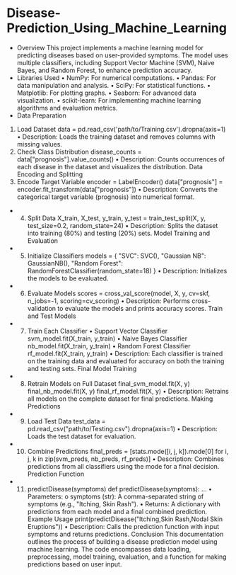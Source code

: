 # Disease-Prediction_Using_Machine_Learning
* Overview
This project implements a machine learning model for predicting diseases based on user-provided symptoms. The model uses multiple classifiers, including Support Vector Machine (SVM), Naive Bayes, and Random Forest, to enhance prediction accuracy.
* Libraries Used
•	NumPy: For numerical computations.
•	Pandas: For data manipulation and analysis.
•	SciPy: For statistical functions.
•	Matplotlib: For plotting graphs.
•	Seaborn: For advanced data visualization.
•	scikit-learn: For implementing machine learning algorithms and evaluation metrics.
* Data Preparation
1. Load Dataset
data = pd.read_csv('path/to/Training.csv').dropna(axis=1)
•	Description: Loads the training dataset and removes columns with missing values.
2. Check Class Distribution
disease_counts = data["prognosis"].value_counts()
•	Description: Counts occurrences of each disease in the dataset and visualizes the distribution.
Data Encoding and Splitting
3. Encode Target Variable
encoder = LabelEncoder()
data["prognosis"] = encoder.fit_transform(data["prognosis"])
•	Description: Converts the categorical target variable (prognosis) into numerical format.
* 4. Split Data
X_train, X_test, y_train, y_test = train_test_split(X, y, test_size=0.2, random_state=24)
•	Description: Splits the dataset into training (80%) and testing (20%) sets.
Model Training and Evaluation
* 5. Initialize Classifiers
models = {
    "SVC": SVC(),
    "Gaussian NB": GaussianNB(),
    "Random Forest": RandomForestClassifier(random_state=18)
}
•	Description: Initializes the models to be evaluated.
* 6. Evaluate Models
scores = cross_val_score(model, X, y, cv=skf, n_jobs=-1, scoring=cv_scoring)
•	Description: Performs cross-validation to evaluate the models and prints accuracy scores.
Train and Test Models
* 7. Train Each Classifier
•	Support Vector Classifier
svm_model.fit(X_train, y_train)
•	Naive Bayes Classifier
nb_model.fit(X_train, y_train)
•	Random Forest Classifier
rf_model.fit(X_train, y_train)
•	Description: Each classifier is trained on the training data and evaluated for accuracy on both the training and testing sets.
Final Model Training
* 8. Retrain Models on Full Dataset
final_svm_model.fit(X, y)
final_nb_model.fit(X, y)
final_rf_model.fit(X, y)
•	Description: Retrains all models on the complete dataset for final predictions.
Making Predictions
* 9. Load Test Data
test_data = pd.read_csv("path/to/Testing.csv").dropna(axis=1)
•	Description: Loads the test dataset for evaluation.
* 10. Combine Predictions
final_preds = [stats.mode([i, j, k]).mode[0] for i, j, k in zip(svm_preds, nb_preds, rf_preds)]
•	Description: Combines predictions from all classifiers using the mode for a final decision.
Prediction Function
* 11. predictDisease(symptoms)
def predictDisease(symptoms):
    ...
•	Parameters:
o	symptoms (str): A comma-separated string of symptoms (e.g., "Itching, Skin Rash").
•	Returns: A dictionary with predictions from each model and a final combined prediction.
Example Usage
print(predictDisease("Itching,Skin Rash,Nodal Skin Eruptions"))
•	Description: Calls the prediction function with input symptoms and returns predictions.
Conclusion
This documentation outlines the process of building a disease prediction model using machine learning. The code encompasses data loading, preprocessing, model training, evaluation, and a function for making predictions based on user input.


